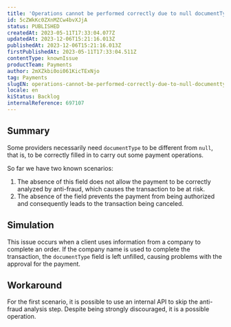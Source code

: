 ```yaml
---
title: 'Operations cannot be performed correctly due to null documentType field.'
id: 5cZWkKc0ZXnMZCw4bvXJjA
status: PUBLISHED
createdAt: 2023-05-11T17:33:04.077Z
updatedAt: 2023-12-06T15:21:16.013Z
publishedAt: 2023-12-06T15:21:16.013Z
firstPublishedAt: 2023-05-11T17:33:04.511Z
contentType: knownIssue
productTeam: Payments
author: 2mXZkbi0oi061KicTExNjo
tag: Payments
slugEN: operations-cannot-be-performed-correctly-due-to-null-documenttype-field
locale: en
kiStatus: Backlog
internalReference: 697107
---
```


## Summary


Some providers necessarily need `documentType` to be different from `null`, that is, to be correctly filled in to carry out some payment operations.

So far we have two known scenarios:

1. The absence of this field does not allow the payment to be correctly analyzed by anti-fraud, which causes the transaction to be at risk.
2. The absence of the field prevents the payment from being authorized and consequently leads to the transaction being canceled.


##

## Simulation


This issue occurs when a client uses information from a company to complete an order.
If the company name is used to complete the transaction, the `documentType` field is left unfilled, causing problems with the approval for the payment.


##

## Workaround



For the first scenario, it is possible to use an internal API to skip the anti-fraud analysis step.
Despite being strongly discouraged, it is a possible operation.

